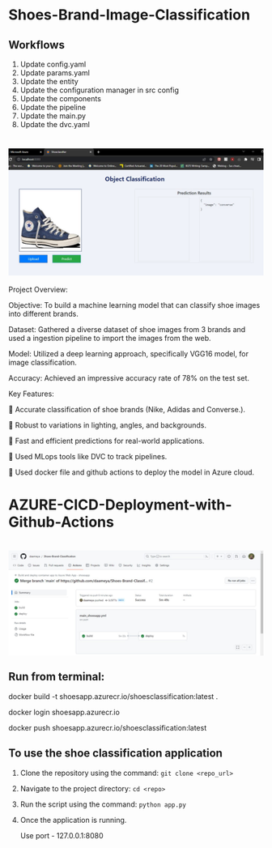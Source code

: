 # Shoes-Brand-Image-Classification

## Workflows
1. Update config.yaml
2. Update params.yaml
3. Update the entity
4. Update the configuration manager in src config
5. Update the components
6. Update the pipeline
7. Update the main.py
8. Update the dvc.yaml

<div id="header">
  <h1>
    <img src="screenshots\shoe_classification_webpage.jpg" alt="Image classification" width="1000" align="center"/>
  </h1>
</div>

Project Overview:

Objective: To build a machine learning model that can classify shoe images into different brands.

Dataset: Gathered a diverse dataset of shoe images from 3 brands and used a ingestion pipeline to import the images from the web.

Model: Utilized a deep learning approach, specifically VGG16 model, for image classification.

Accuracy: Achieved an impressive accuracy rate of 78% on the test set.


Key Features:

🌟 Accurate classification of shoe brands (Nike, Adidas and Converse.).

📸 Robust to variations in lighting, angles, and backgrounds.

🚀 Fast and efficient predictions for real-world applications.

🌟 Used MLops tools like DVC to track pipelines.

🚀 Used docker file and github actions to deploy the model in Azure cloud.


# AZURE-CICD-Deployment-with-Github-Actions

<div id="header">
  <h1>
    <img src="screenshots\Deployment.jpg" alt="Web deployment using github actions" width="1000" align="center"/>
  </h1>
</div>

## Run from terminal:

docker build -t shoesapp.azurecr.io/shoesclassification:latest .

docker login shoesapp.azurecr.io

docker push shoesapp.azurecr.io/shoesclassification:latest

## To use the shoe classification application

1. Clone the repository using the command: `git clone <repo_url>`
2. Navigate to the project directory: `cd <repo>`
3. Run the script using the command: `python app.py`
4. Once the application is running.

    Use port - 127.0.0.1:8080

